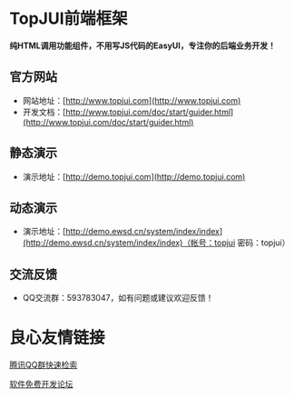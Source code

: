# TopJUI前端框架 #

**纯HTML调用功能组件，不用写JS代码的EasyUI，专注你的后端业务开发！**


## 官方网站 ##
- 网站地址：[http://www.topjui.com](http://www.topjui.com)
- 开发文档：[http://www.topjui.com/doc/start/guider.html](http://www.topjui.com/doc/start/guider.html)

## 静态演示 ##
- 演示地址：[http://demo.topjui.com](http://demo.topjui.com)

## 动态演示 ##
- 演示地址：[http://demo.ewsd.cn/system/index/index](http://demo.ewsd.cn/system/index/index)（帐号：topjui 密码：topjui）

## 交流反馈 ##
- QQ交流群：593783047，如有问题或建议欢迎反馈！

 # 良心友情链接

[腾讯QQ群快速检索](http://u.720life.cn/s/8cf73f7c)

[软件免费开发论坛](http://u.720life.cn/s/bbb01dc0)